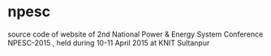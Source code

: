 # npesc
source code of website of 2nd National Power &amp; Energy System Conference NPESC-2015 , held during 10-11 April 2015 at KNIT Sultanpur
